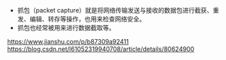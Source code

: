 - 抓包（packet capture）就是将网络传输发送与接收的数据包进行截获、重发、编辑、转存等操作，也用来检查网络安全。
- 抓包也经常被用来进行数据截取等。

https://www.jianshu.com/p/b87309a92411
https://blog.csdn.net/l61052319940708/article/details/80624900